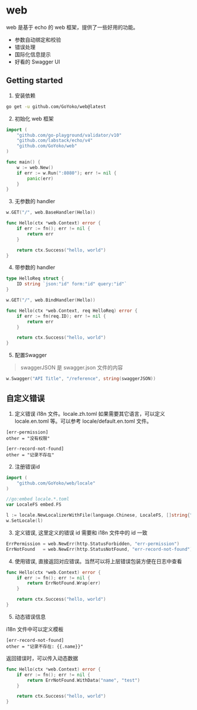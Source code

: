 # web
web 是基于 echo 的 web 框架，提供了一些好用的功能。

- 参数自动绑定和校验
- 错误处理
- 国际化信息提示
- 好看的 Swagger UI

## Getting started

1. 安装依赖
```bash
go get -u github.com/GoYoko/web@latest
```

2. 初始化 web 框架
```go
import (
	"github.com/go-playground/validator/v10"
	"github.com/labstack/echo/v4"
	"github.com/GoYoko/web"
)

func main() {
	w := web.New()
	if err := w.Run(":8080"); err != nil {
		panic(err)
	}
}
```

3. 无参数的 handler
```go
w.GET("/", web.BaseHandler(Hello))

func Hello(ctx *web.Context) error {
    if err := fn(); err != nil {
        return err
    }

    return ctx.Success("hello, world")
}
```

4. 带参数的 handler
```go
type HelloReq struct {
    ID string `json:"id" form:"id" query:"id"`
}

w.GET("/", web.BindHandler(Hello))

func Hello(ctx *web.Context, req HelloReq) error {
    if err := fn(req.ID); err != nil {
        return err
    }

    return ctx.Success("hello, world")
}
```

5. 配置Swagger
> swaggerJSON 是 swagger.json 文件的内容

```go
w.Swagger("API Title", "/reference", string(swaggerJSON))
```

## 自定义错误
1. 定义错误 i18n 文件。locale.zh.toml
如果需要其它语言，可以定义 locale.en.toml 等。可以参考 locale/default.en.toml 文件。
```
[err-permission]
other = "没有权限"

[err-record-not-found]
other = "记录不存在"
```

2. 注册错误id
```go
import (
    "github.com/GoYoko/web/locale"
)

//go:embed locale.*.toml
var LocaleFS embed.FS

l := locale.NewLocalizerWithFile(language.Chinese, LocaleFS, []string{"locale.zh.toml"})
w.SetLocale(l)
```

3. 定义错误, 这里定义的错误 id 需要和 i18n 文件中的 id 一致
```go
ErrPermission = web.NewErr(http.StatusForbidden, "err-permission")
ErrNotFound   = web.NewErr(http.StatusNotFound, "err-record-not-found")
```

4. 使用错误, 直接返回对应错误。当然可以将上层错误包装方便在日志中查看
```go
func Hello(ctx *web.Context) error {
    if err := fn(); err != nil {
        return ErrNotFound.Wrap(err)
    }

    return ctx.Success("hello, world")
}
```

5. 动态错误信息  

i18n 文件中可以定义模板
```
[err-record-not-found]
other = "记录不存在: {{.name}}"
```

返回错误时，可以传入动态数据
```go
func Hello(ctx *web.Context) error {
    if err := fn(); err != nil {
        return ErrNotFound.WithData("name", "test")
    }

    return ctx.Success("hello, world")
}
```
